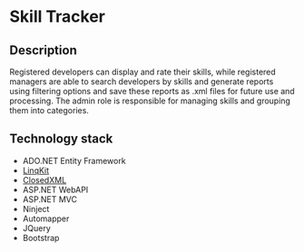 # Skill Tracker

## Description

Registered developers can display and rate their skills, while registered managers are able to search developers by skills 
and generate reports using filtering options and save these reports as .xml files for future use and processing.
The admin role is responsible for managing skills and grouping them into categories.

## Technology stack
- ADO.NET Entity Framework
- [LinqKit](https://github.com/scottksmith95/LINQKit)
- [ClosedXML](https://github.com/ClosedXML/ClosedXML)
- ASP.NET WebAPI
- ASP.NET MVC
- Ninject
- Automapper
- JQuery
- Bootstrap